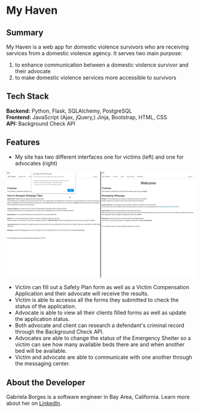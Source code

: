 # My Haven

## Summary
My Haven is a web app for domestic violence survivors who are receiving services from a domestic violence agency. 
It serves two main purpose: 

1. to enhance communication between a domestic violence survivor and their advocate
2. to make domestic violence services more accessible to survivors


## Tech Stack
__Backend:__ Python,  Flask, SQLAlchemy, PostgreSQL <br/>
__Frontend:__ JavaScript (Ajax, jQuery,) Jinja, Bootstrap, HTML, CSS <br/>
__API:__ Background Check API

## Features
* My site has two different interfaces one for victims (left) and one for advocates (right)

![Two Different Interfaces](https://github.com/Gabrielatb/Domestic-Violence-App/blob/master/static/img/two_diff_interfaces.png)
* Victim can fill out a Safety Plan form as well as a Victim Compensation Application and their advocate will receive the results.
* Victim is able to accesss all the forms they submitted to check the status of the application.
* Advocate is able to view all their clients filled forms as well as update the application status.
* Both advocate and client can research a defendant's criminal record through the Background Check API.
* Advocates are able to change the status of the Emergency Shelter so a victim can see how many available beds there are and when another bed will be available.
* Victim and advocate are able to communicate with one another through the messaging center.

## About the Developer
Gabriela Borges is a software engineer in Bay Area, California. Learn more about her on [LinkedIn](https://www.linkedin.com/in/gabriela-t-borges/).
